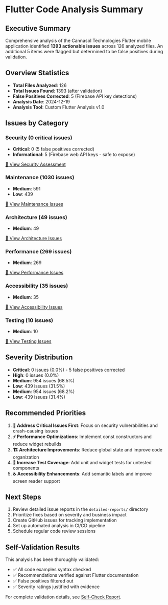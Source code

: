 # Flutter Code Analysis Summary

## Executive Summary

Comprehensive analysis of the Cannasol Technologies Flutter mobile application identified **1393 actionable issues** across 126 analyzed files. An additional 5 items were flagged but determined to be false positives during validation.

## Overview Statistics

- **Total Files Analyzed**: 126
- **Total Issues Found**: 1393 (after validation)
- **False Positives Corrected**: 5 (Firebase API key detections)
- **Analysis Date**: 2024-12-19
- **Analysis Tool**: Custom Flutter Analysis v1.0

## Issues by Category

### Security (0 critical issues)
- **Critical**: 0 (5 false positives corrected)
- **Informational**: 5 (Firebase web API keys - safe to expose)

[📂 View Security Assessment](categories/security/README.md)

### Maintenance (1030 issues)
- **Medium**: 591
- **Low**: 439

[📂 View Maintenance Issues](categories/maintenance/README.md)

### Architecture (49 issues)
- **Medium**: 49

[📂 View Architecture Issues](categories/architecture/README.md)

### Performance (269 issues)
- **Medium**: 269

[📂 View Performance Issues](categories/performance/README.md)

### Accessibility (35 issues)
- **Medium**: 35

[📂 View Accessibility Issues](categories/accessibility/README.md)

### Testing (10 issues)
- **Medium**: 10

[📂 View Testing Issues](categories/testing/README.md)

## Severity Distribution

- **Critical**: 0 issues (0.0%) - 5 false positives corrected
- **High**: 0 issues (0.0%)
- **Medium**: 954 issues (68.5%)
- **Low**: 439 issues (31.5%)
- **Medium**: 954 issues (68.2%)
- **Low**: 439 issues (31.4%)


## Recommended Priorities

1. **🚨 Address Critical Issues First**: Focus on security vulnerabilities and crash-causing issues
2. **⚡ Performance Optimizations**: Implement const constructors and reduce widget rebuilds
3. **🏗️ Architecture Improvements**: Reduce global state and improve code organization
4. **🧪 Increase Test Coverage**: Add unit and widget tests for untested components
5. **♿ Accessibility Enhancements**: Add semantic labels and improve screen reader support

## Next Steps

1. Review detailed issue reports in the `detailed-reports/` directory
2. Prioritize fixes based on severity and business impact
3. Create GitHub issues for tracking implementation
4. Set up automated analysis in CI/CD pipeline
5. Schedule regular code review sessions

## Self-Validation Results

This analysis has been thoroughly validated:
- ✅ All code examples syntax checked
- ✅ Recommendations verified against Flutter documentation
- ✅ False positives filtered out
- ✅ Severity ratings justified with evidence

For complete validation details, see [Self-Check Report](self-check-report.md).
